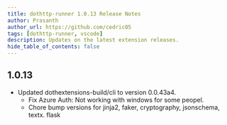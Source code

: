 ```yaml
---
title: dothttp-runner 1.0.13 Release Notes
author: Prasanth
author_url: https://github.com/cedric05
tags: [dothttp-runner, vscode]
description: Updates on the latest extension releases.
hide_table_of_contents: false
---
```


## 1.0.13

- Updated dothextensions-build/cli to version 0.0.43a4.
    - Fix Azure Auth: Not working with windows for some peopel.
    - Chore bump versions for jinja2, faker, cryptography, jsonschema, textx. flask
